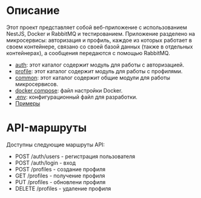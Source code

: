 # Описание
Этот проект представляет собой веб-приложение с использованием NestJS, Docker и RabbitMQ и тестированием. Приложение разделено на микросервисы: авторизация и профиль, каждое из которых работает в своем контейнере, связано со своей базой данных (также в отдельных контейнерах), а сообщения передаются с помощью RabbitMQ.

- [auth](apps/auth/): этот каталог содержит модуль для работы с авторизацией.
- [profile](apps/profile/): этот каталог содержит модуль для работы с профилями.
- [common](libs/common/): этот каталог содержит общие модули для работы микросервисов.
- [docker compose](docker-compose.yml): файл настройки Docker.
- [.env](.env): конфигурационный файл для разработки.
- [Примеры](examples)

# API-маршруты
Доступны следующие маршруты API:

- POST /auth/users - регистрация пользователя
- POST /auth/login - вход
- POST /profiles - создание профиля
- GET /profiles - получение профиля
- PUT /profiles - обновлени профиля
- DELETE /profiles - удаление профиля